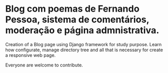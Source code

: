 # Blog com poemas de Fernando Pessoa, sistema de comentários, moderação e página admnistrativa.

Creation of a Blog page using Django framework for study purpose.
Learn how configurate, manage directory tree and all that is necessary for create a responsive web page.

Everyone are welcome to contribute.
